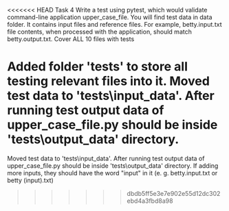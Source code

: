 <<<<<<< HEAD
Task 4
Write a test using pytest, which would validate command-line application upper_case_file. You will find test data in data folder. It contains input files and reference files. For example, betty.input.txt file contents, when processed with the application, should match betty.output.txt. Cover ALL 10 files with tests

Added folder 'tests' to store all testing relevant files into it. Moved test data to 'tests\input_data'. After running test output data of upper_case_file.py should be inside 'tests\output_data' directory.
=======
Moved test data to 'tests\input_data'. After running test output data of upper_case_file.py should be inside 'tests\output_data' directory. If adding more inputs, they should have the word "input" in it (e. g. betty.input.txt or betty (input).txt)
>>>>>>> dbdb5ff5e3e7e902e55d12dc302ebd4a3fbd8a98
